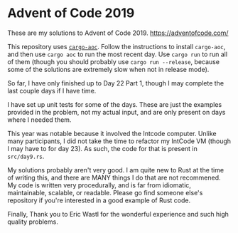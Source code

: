 # Advent of Code 2019

These are my solutions to Advent of Code 2019. https://adventofcode.com/


This repository uses [`cargo-aoc`](https://github.com/gobanos/cargo-aoc). Follow the instructions to install `cargo-aoc`, and then use `cargo aoc` to run the most recent day. Use `cargo run` to run all of them (though you should probably use `cargo run --release`, because some of the solutions are extremely slow when not in release mode). 

So far, I have only finished up to Day 22 Part 1, though I may complete the last couple days if I have time. 

I have set up unit tests for some of the days. These are just the examples provided in the problem, not my actual input, and are only present on days where I needed them. 

This year was notable because it involved the Intcode computer. Unlike many participants, I did not take the time to refactor my IntCode VM (though I may have to for day 23). As such, the code for that is present in `src/day9.rs`.

My solutions probably aren't very good. I am quite new to Rust at the time of writing this, and there are MANY things I do that are not recommened. My code is written very procedurally, and is far from idiomatic, maintainable, scalable, or readable. Please go find someone else's repository if you're interested in a good example of Rust code. 

Finally, Thank you to Eric Wastl for the wonderful experience and such high quality problems. 
